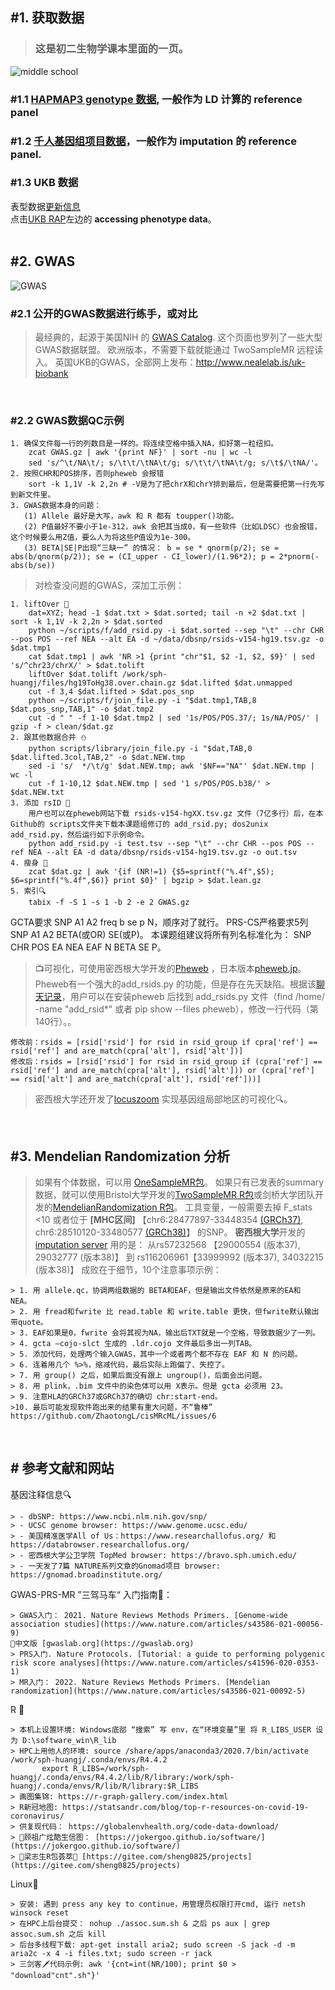 ## #1. 获取数据

> ### 这是初二生物学课本里面的一页。

![middle school](./images/middle.jpg)

### #1.1 [HAPMAP3 genotype 数据](https://www.broadinstitute.org/medical-and-population-genetics/hapmap-3), 一般作为 LD 计算的 reference panel

### #1.2 [千人基因组项目数据](https://www.internationalgenome.org/data)，一般作为 imputation 的 reference panel.

### #1.3 UKB 数据
表型数据[更新信息](https://community.ukbiobank.ac.uk/hc/en-gb/articles/26088595922333-New-and-Updated-Data)<br>
点击[UKB RAP](https://dnanexus.gitbook.io/uk-biobank-rap)左边的 <b>accessing phenotype data</b>。
<br/><br/>


## #2. GWAS

![GWAS](./images/GWAS.jpg)
<br/>

### #2.1 公开的GWAS数据进行练手，或对比

> 最经典的，起源于美国NIH 的 [GWAS Catalog](https://www.ebi.ac.uk/gwas). 这个页面也罗列了一些大型GWAS数据联盟。
> 欧洲版本，不需要下载就能通过 TwoSampleMR 远程读入。
> 英国UKB的GWAS，全部网上发布：http://www.nealelab.is/uk-biobank 
<br/>

### #2.2 GWAS数据QC示例
```
1. 确保文件每一行的列数目是一样的。将连续空格中插入NA，扣好第一粒纽扣。
	zcat GWAS.gz | awk '{print NF}' | sort -nu | wc -l 
	sed 's/^\t/NA\t/; s/\t\t/\tNA\t/g; s/\t\t/\tNA\t/g; s/\t$/\tNA/'。
2. 按照CHR和POS排序，否则pheweb 会报错
	sort -k 1,1V -k 2,2n # -V是为了把chrX和chrY排到最后，但是需要把第一行先写到新文件里。
3. GWAS数据本身的问题：
   (1) Allele 最好是大写，awk 和 R 都有 toupper()功能。
   (2) P值最好不要小于1e-312，awk 会把其当成0，有一些软件（比如LDSC）也会报错，这个时候要么用Z值，要么人为将这些P值设为1e-300。
   (3) BETA|SE|P出现“三缺一” 的情况： b = se * qnorm(p/2); se = abs(b/qnorm(p/2)); se = (CI_upper - CI_lower)/(1.96*2); p = 2*pnorm(-abs(b/se))
```

> 对检查没问题的GWAS，深加工示例：
```
1. liftOver 🚜
	dat=XYZ; head -1 $dat.txt > $dat.sorted; tail -n +2 $dat.txt | sort -k 1,1V -k 2,2n > $dat.sorted
	python ~/scripts/f/add_rsid.py -i $dat.sorted --sep "\t" --chr CHR --pos POS --ref NEA --alt EA -d ~/data/dbsnp/rsids-v154-hg19.tsv.gz -o $dat.tmp1
	cat $dat.tmp1 | awk 'NR >1 {print "chr"$1, $2 -1, $2, $9}' | sed 's/^chr23/chrX/' > $dat.tolift
	liftOver $dat.tolift /work/sph-huangj/files/hg19ToHg38.over.chain.gz $dat.lifted $dat.unmapped
	cut -f 3,4 $dat.lifted > $dat.pos_snp
	python ~/scripts/f/join_file.py -i "$dat.tmp1,TAB,8 $dat.pos_snp,TAB,1" -o $dat.tmp2
	cut -d " " -f 1-10 $dat.tmp2 | sed '1s/POS/POS.37/; 1s/NA/POS/' | gzip -f > clean/$dat.gz
2. 跟其他数据合并 ⛄
	python scripts/library/join_file.py -i "$dat,TAB,0 $dat.lifted.3col,TAB,2" -o $dat.NEW.tmp
	sed -i 's/  */\t/g' $dat.NEW.tmp; awk '$NF=="NA"' $dat.NEW.tmp | wc -l
	cut -f 1-10,12 $dat.NEW.tmp | sed '1 s/POS/POS.b38/' > $dat.NEW.txt
3. 添加 rsID 🧢
	用户也可以在pheweb网站下载 rsids-v154-hgXX.tsv.gz 文件（7亿多行）后，在本Github的 scripts文件夹下载本课题组修订的 add_rsid.py; dos2unix add_rsid.py，然后运行如下示例命令。
	python add_rsid.py -i test.tsv --sep "\t" --chr CHR --pos POS --ref NEA --alt EA -d data/dbsnp/rsids-v154-hg19.tsv.gz -o out.tsv
4. 瘦身 🏃‍
	zcat $dat.gz | awk '{if (NR!=1) {$5=sprintf("%.4f",$5); $6=sprintf("%.4f",$6)} print $0}' | bgzip > $dat.lean.gz
5. 索引🔍 
	tabix -f -S 1 -s 1 -b 2 -e 2 GWAS.gz
```

GCTA要求 SNP A1 A2 freq b se p N，顺序对了就行。
PRS-CS严格要求5列SNP A1 A2 BETA(或OR) SE(或P)。
本课题组建议将所有列名标准化为： SNP CHR POS EA NEA EAF N BETA SE P。


> 📺可视化，可使用密西根大学开发的[Pheweb](https://github.com/statgen/pheweb) ，日本版本[pheweb.jp](pheweb.jp)。
> Pheweb有一个强大的add_rsids.py 的功能，但是存在先天缺陷。根据该[聊天记录](https://github.com/statgen/pheweb/issues/217)，用户可以在安装pheweb 后找到 add_rsids.py 文件（find /home/ -name "add_rsid*" 或者 pip show --files pheweb），修改一行代码（第140行）。。
```
修改前：rsids = [rsid['rsid'] for rsid in rsid_group if cpra['ref'] == rsid['ref'] and are_match(cpra['alt'], rsid['alt'])]
修改后：rsids = [rsid['rsid'] for rsid in rsid_group if (cpra['ref'] == rsid['ref'] and are_match(cpra['alt'], rsid['alt'])) or (cpra['ref'] == rsid['alt'] and are_match(cpra['alt'], rsid['ref']))]
```
> 
> 密西根大学还开发了[locuszoom](http://locuszoom.org/) 实现基因组局部地区的可视化🔍。 
<br/>

## #3. Mendelian Randomization 分析
> 如果有个体数据，可以用 [OneSampleMR包](https://cran.r-project.org/web/packages/OneSampleMR/index.html)。
> 如果只有已发表的summary数据，就可以使用Bristol大学开发的[TwoSampleMR R包](https://mrcieu.github.io/TwoSampleMR/index.html)或剑桥大学团队开发的[MendelianRandomization R包](https://wellcomeopenresearch.org/articles/8-449)。
> 工具变量，一般需要去掉 F_stats <10 或者位于 <b>[MHC区间]</b> 【chr6:28477897-33448354 [(GRCh37)](https://www.ncbi.nlm.nih.gov/grc/human/regions/MHC?asm=GRCh37), chr6:28510120-33480577 [(GRCh38)](https://www.ncbi.nlm.nih.gov/grc/human/regions/MHC)】 的SNP。
> <b>密西根大学</b>开发的 [imputation server](https://imputationserver.sph.umich.edu) 用的是： 从rs57232568 【29000554 (版本37), 29032777 (版本38)】 到 rs116206961【33999992 (版本37), 34032215 (版本38)】
> 成败在于细节，10个注意事项示例：
```
> 1. 用 allele.qc，协调两组数据的 BETA和EAF，但是输出文件依然是原来的EA和 NEA。
> 2. 用 fread和fwrite 比 read.table 和 write.table 更快，但fwrite默认输出带quote。
> 3. EAF如果是0，fwrite 会将其视为NA，输出后TXT就是一个空格，导致数据少了一列。
> 4. gcta –cojo-slct 生成的 .ldr.cojo 文件最后多出一列TAB。
> 5. 添加代码，处理两个输入GWAS，其中一个或者两个都不存在 EAF 和 N 的问题。
> 6. 连着用几个 %>%，缩减代码，最后实际上跑偏了、失控了。
> 7. 用 group() 之后，如果后面没有跟上 ungroup()，后面会出问题。
> 8. 用 plink，.bim 文件中的染色体可以用 X表示。但是 gcta 必须用 23。
> 9. 注意HLA的GRCh37或GRCh37的确切 chr:start-end。
>10. 最后可能发现软件跑出来的结果有重大问题，不“鲁棒” https://github.com/ZhaotongL/cisMRcML/issues/6
```
<br/>


## # 参考文献和网站

基因注释信息🔍
```
> - dbSNP: https://www.ncbi.nlm.nih.gov/snp/   
> - UCSC genome browser: https://www.genome.ucsc.edu/ 
> - 美国精准医学All of Us：https://www.researchallofus.org/ 和 https://databrowser.researchallofus.org/   
> - 密西根大学公卫学院 TopMed browser: https://bravo.sph.umich.edu/ 
> - 一天发了7篇 NATURE系列文章的Gnomad项目 browser: https://gnomad.broadinstitute.org/ 
```

GWAS-PRS-MR ”三驾马车“ 入门指南🐎：
```
> GWAS入门： 2021. Nature Reviews Methods Primers. [Genome-wide association studies](https://www.nature.com/articles/s43586-021-00056-9)
🏮中文版 [gwaslab.org](https://gwaslab.org)
> PRS入门. Nature Protocols. [Tutorial: a guide to performing polygenic risk score analyses](https://www.nature.com/articles/s41596-020-0353-1)
> MR入门： 2022. Nature Reviews Methods Primers. [Mendelian randomization](https://www.nature.com/articles/s43586-021-00092-5)
```

R 🛵
```
> 本机上设置环境: Windows底部 “搜索” 写 env，在“环境变量”里 将 R_LIBS_USER 设为 D:\software_win\R_lib
> HPC上用他人的环境: source /share/apps/anaconda3/2020.7/bin/activate /work/sph-huangj/.conda/envs/R4.4.2
       export R_LIBS=/work/sph-huangj/.conda/envs/R4.4.2/lib/R/library:/work/sph-huangj/.conda/envs/R/lib/R/library:$R_LIBS
> 画图集锦: https://r-graph-gallery.com/index.html
> R新冠地图: https://statsandr.com/blog/top-r-resources-on-covid-19-coronavirus/
> 供复现代码： https://globalenvhealth.org/code-data-download/
> 🏮顾祖广炫酷生信图： [https://jokergoo.github.io/software/](https://jokergoo.github.io/software/)
> 🏮梁志生R包荟萃🎇 [https://gitee.com/sheng0825/projects](https://gitee.com/sheng0825/projects)
```

Linux🤖
```
> 安装: 遇到 press any key to continue，用管理员权限打开cmd, 运行 netsh winsock reset
> 在HPC上后台提交： nohup ./assoc.sum.sh & 之后 ps aux | grep assoc.sum.sh 之后 kill
> 后台多线程下载: apt-get install aria2; sudo screen -S jack -d -m aria2c -x 4 -i files.txt; sudo screen -r jack
> 三剑客🗡代码示例: awk '{cnt=int(NR/100); print $0 > "download"cnt".sh"}'
```

<br/>
<br/>
